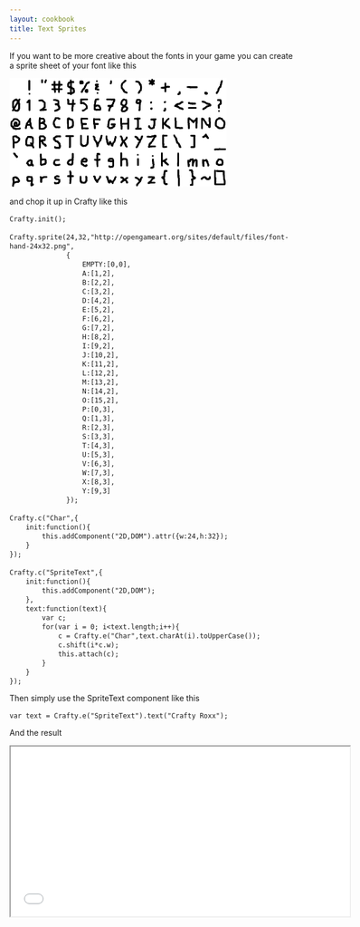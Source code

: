 ```yaml
---
layout: cookbook
title: Text Sprites
---
```


If you want to be more creative about the fonts in your game you can create a sprite sheet of your font like this

 ![examples/textsprite/font-hand-24x32.png](examples/textsprite/font-hand-24x32.png)

and chop it up in Crafty like this 

```
Crafty.init();

Crafty.sprite(24,32,"http://opengameart.org/sites/default/files/font-hand-24x32.png",
              {
                  EMPTY:[0,0],
                  A:[1,2],
                  B:[2,2],
                  C:[3,2],
                  D:[4,2],
                  E:[5,2],
                  F:[6,2],
                  G:[7,2],
                  H:[8,2],
                  I:[9,2],
                  J:[10,2],
                  K:[11,2],
                  L:[12,2],
                  M:[13,2],
                  N:[14,2],
                  O:[15,2],
                  P:[0,3],
                  Q:[1,3],
                  R:[2,3],
                  S:[3,3],
                  T:[4,3],
                  U:[5,3],
                  V:[6,3],
                  W:[7,3],
                  X:[8,3],
                  Y:[9,3]
              });

Crafty.c("Char",{
    init:function(){
        this.addComponent("2D,DOM").attr({w:24,h:32});
    }
});

Crafty.c("SpriteText",{
    init:function(){
        this.addComponent("2D,DOM");
    },
    text:function(text){
        var c;
        for(var i = 0; i<text.length;i++){
            c = Crafty.e("Char",text.charAt(i).toUpperCase());
            c.shift(i*c.w);
            this.attach(c);
        }
    }
});
```
Then simply use the SpriteText component like this

```
var text = Crafty.e("SpriteText").text("Crafty Roxx");
```

And the result

<iframe width="600" height="300" src="examples/textsprite/textsprite.html">
	This is an iframe. sorry.
</iframe>